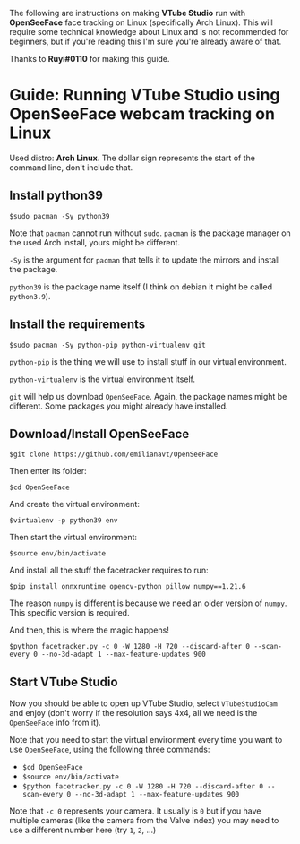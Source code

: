 The following are instructions on making **VTube Studio** run with **OpenSeeFace** face tracking on Linux (specifically Arch Linux). This will require some technical knowledge about Linux and is not recommended for beginners, but if you're reading this I'm sure you're already aware of that.

Thanks to **Ruyi#0110** for making this guide.

# Guide: Running VTube Studio using OpenSeeFace webcam tracking on Linux

Used distro: **Arch Linux**. The dollar sign represents the start of the command line, don't include that.

## Install python39

`$sudo pacman -Sy python39` 

Note that `pacman` cannot run without `sudo`. `pacman` is the package manager on the used Arch install, yours might be different.

`-Sy` is the argument for `pacman` that tells it to update the mirrors and install the package.

`python39` is the package name itself (I think on debian it might be called `python3.9`).


## Install the requirements

`$sudo pacman -Sy python-pip python-virtualenv git`


`python-pip` is the thing we will use to install stuff in our virtual environment.

`python-virtualenv` is the virtual environment itself.

`git` will help us download `OpenSeeFace`. Again, the package names might be different. Some packages you might already have installed.

## Download/Install OpenSeeFace

`$git clone https://github.com/emilianavt/OpenSeeFace`

Then enter its folder:

`$cd OpenSeeFace`

And create the virtual environment:

`$virtualenv -p python39 env`

Then start the virtual environment:

`$source env/bin/activate`

And install all the stuff the facetracker requires to run:

`$pip install onnxruntime opencv-python pillow numpy==1.21.6`

The reason `numpy` is different is because we need an older version of `numpy`. This specific version is required.

And then, this is where the magic happens!

`$python facetracker.py -c 0 -W 1280 -H 720 --discard-after 0 --scan-every 0 --no-3d-adapt 1 --max-feature-updates 900`

## Start VTube Studio

Now you should be able to open up VTube Studio, select `VTubeStudioCam` and enjoy (don't worry if the resolution says 4x4, all we need is the `OpenSeeFace` info from it).

Note that you need to start the virtual environment every time you want to use `OpenSeeFace`, using the following three commands:

*  `$cd OpenSeeFace`
*  `$source env/bin/activate`
*  `$python facetracker.py -c 0 -W 1280 -H 720 --discard-after 0 --scan-every 0 --no-3d-adapt 1 --max-feature-updates 900`

Note that `-c 0` represents your camera. It usually is `0` but if you have multiple cameras (like the camera from the Valve index) you may need to use a different number here (try `1`, `2`, ...)